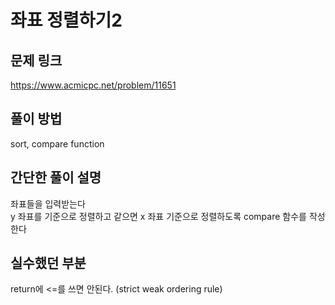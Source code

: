 # 좌표 정렬하기2

## 문제 링크
https://www.acmicpc.net/problem/11651

## 풀이 방법
sort, compare function

## 간단한 풀이 설명
좌표들을 입력받는다<br>
y 좌표를 기준으로 정렬하고 같으면 x 좌표 기준으로 정렬하도록 compare 함수를 작성한다<br>


## 실수했던 부분
return에 <=를 쓰면 안된다. (strict weak ordering rule) <br>
